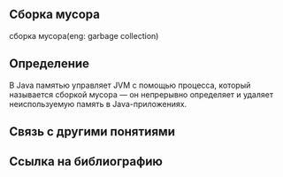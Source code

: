 ## Сборка мусора
сборка мусора(eng: garbage collection) 

## Определение
В Java памятью управляет JVM с помощью процесса, который называется сборкой мусора — он непрерывно определяет и удаляет неиспользуемую память в Java-приложениях.

## Связь с другими понятиями


## Cсылка на библиографию


